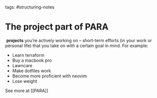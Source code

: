 tags:
#structuring-notes 
# The project part of PARA

 **projects** you’re actively working on – short-term efforts (in your work or personal life) that you take on with a certain goal in mind. For example:

- Learn terraform
- Buy a macbook pro
- Lawncare
- Make dotfiles work
- Become more proficient with neovim
- Lose weight

See more at [[PARA]]